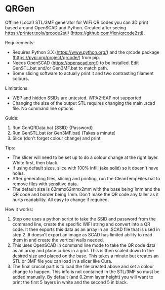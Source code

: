 # QRGen

Offline (Local) STL/3MF generator for WiFi QR codes you can 3D print based around OpenSCAD and Python. Created after seeing https://printer.tools/qrcode2stl/ (https://github.com/flxn/qrcode2stl).

Requirements:
- Requires Python 3.X (https://www.python.org/) and the qrcode package (https://pypi.org/project/qrcode/) from pip.
- Needs OpenSCAD (https://openscad.org/) to be installed. Edit GenSTL.bat and/or Gen3MF.bat to match path.
- Some slicing software to actually print it and two contrasting filament colours.

Limitations:
- WEP and hidden SSIDs are untested. WPA2-EAP not supported
- Changing the size of the output STL requires changing the main .scad file. No command line options.

Guide:
1) Run GenQRData.bat {SSID} {Password}
2) Run GenSTL.bat (or Gen3MF.bat) (Takes a minute)
3) Slice (don't forget colour change) and print

Tips:
- The slicer will need to be set up to do a colour change at the right layer. White first, then black.
- If using default sizes, slice with 100% infill (aka solid) so it doesn't have holes.
- After generating files, slicing and printing, run the CleanTempFiles.bat to remove files with sensitive data.
- The default size is 62mmx62mmx2mm with the base being 1mm and the QR code and border being 1mm. Don't make the QR code any taller as it hurts readability. All easy to change if required.

How it works:
1) Step one uses a python script to take the SSID and password from the command line, create the specific WIFI string and convert into a QR code. It then exports this data as an array in an .SCAD file that is used in step 2. It doesn't export an image as SCAD has limited ability to read them in and create the vertical walls needed.
2) This uses OpenSCAD in command line mode to take the QR code data as an array and place cubes in a grid. This is then scaled down to the desired size and placed on the base. This takes a minute but creates an STL or 3MF file you can load in a slicer like Cura.
3) The final crucial part is to load the file created above and set a colour change to happen. This info is not contained in the STL/3MF so must be added manually. By default (and 0.2mm layer height) you will want to print the first 5 layers in white and the second 5 in black.
